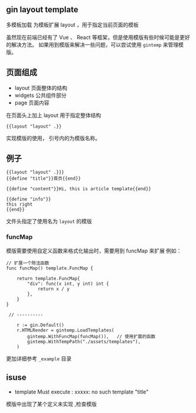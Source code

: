 gin layout template
---
多模板加载
为模板扩展 layout ，用于指定当前页面的模板

虽然现在前端已经有了 Vue 、 React 等框架，但是使用模版有些时候可能是更好的解决方法。 
如果用到模版来解决一些问题，可以尝试使用 `gintemp` 来管理模版。  

## 页面组成
- layout
    页面整体的结构
- widgets
    公共组件部分
- page 
    页面内容

在页面头上加上 layout 用于指定整体结构
```
{{layout "layout" .}}
```
实现模版的使用， 引号内的为模版名称。

## 例子 

```
{{layout "layout" .}}}
{{define "title"}}首页{{end}}

{{define "content"}}Hi, this is article template{{end}}

{{define "info"}}
this right 
{{end}}
```

文件头指定了使用名为 `layout` 的模版


### funcMap 
模版需要使用自定义函数来格式化输出时，需要用到 funcMap 来扩展
例如：
```
// 扩展一个除法函数
func funcMap() template.FuncMap {

	return template.FuncMap{
		"div": func(x int, y int) int {
			return x / y
		}, 
	} 
}

 // ----------

    r := gin.Default()
	r.HTMLRender = gintemp.LoadTemplates(
		gintemp.WithFuncMap(funcMap()),   // 使用扩展的函数 
		gintemp.WithTempPath("./assets/templates"),
	) 

```


更加详细参考 `_example` 目录

## isuse
- template Must execute : xxxxx: no such template "title"

模版中出现了某个定义未实现 ,检查模版
 

